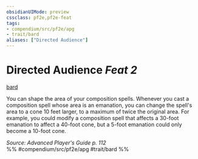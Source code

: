 ```yaml
---
obsidianUIMode: preview
cssclass: pf2e,pf2e-feat
tags:
- compendium/src/pf2e/apg
- trait/bard
aliases: ["Directed Audience"]
---
```

# Directed Audience  *Feat 2*  
[bard](../../Rules/traits/bard.md)  


You can shape the area of your composition spells. Whenever you cast a composition spell whose area is an emanation, you can change the spell's area to a cone 10 feet larger, to a maximum of twice the original area. For example, you could modify a composition spell that affects a 30-foot emanation to affect a 40-foot cone, but a 5-foot emanation could only become a 10-foot cone.

*Source: Advanced Player's Guide p. 112*  
%% #compendium/src/pf2e/apg #trait/bard %%